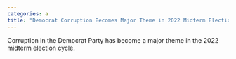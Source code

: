 ```yaml
---
categories: a
title: "Democrat Corruption Becomes Major Theme in 2022 Midterm Election Cycle"
---
```

Corruption in the Democrat Party has become a major theme in the 2022 midterm election cycle. 